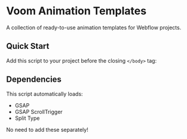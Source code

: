 # Voom Animation Templates

A collection of ready-to-use animation templates for Webflow projects.

## Quick Start

Add this script to your project before the closing `</body>` tag:

<script src="https://cdn.jsdelivr.net/gh/ktonik/voom@main/dist/voom-demo.min.js"></script>


## Dependencies
This script automatically loads:
- GSAP
- GSAP ScrollTrigger
- Split Type

No need to add these separately!